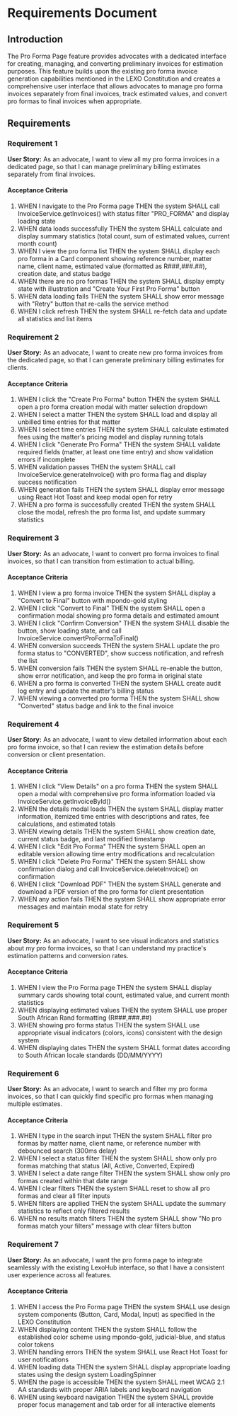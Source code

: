 # Requirements Document

## Introduction

The Pro Forma Page feature provides advocates with a dedicated interface for creating, managing, and converting preliminary invoices for estimation purposes. This feature builds upon the existing pro forma invoice generation capabilities mentioned in the LEXO Constitution and creates a comprehensive user interface that allows advocates to manage pro forma invoices separately from final invoices, track estimated values, and convert pro formas to final invoices when appropriate.

## Requirements

### Requirement 1

**User Story:** As an advocate, I want to view all my pro forma invoices in a dedicated page, so that I can manage preliminary billing estimates separately from final invoices.

#### Acceptance Criteria

1. WHEN I navigate to the Pro Forma page THEN the system SHALL call InvoiceService.getInvoices() with status filter "PRO_FORMA" and display loading state
2. WHEN data loads successfully THEN the system SHALL calculate and display summary statistics (total count, sum of estimated values, current month count)
3. WHEN I view the pro forma list THEN the system SHALL display each pro forma in a Card component showing reference number, matter name, client name, estimated value (formatted as R###,###.##), creation date, and status badge
4. WHEN there are no pro formas THEN the system SHALL display empty state with illustration and "Create Your First Pro Forma" button
5. WHEN data loading fails THEN the system SHALL show error message with "Retry" button that re-calls the service method
6. WHEN I click refresh THEN the system SHALL re-fetch data and update all statistics and list items

### Requirement 2

**User Story:** As an advocate, I want to create new pro forma invoices from the dedicated page, so that I can generate preliminary billing estimates for clients.

#### Acceptance Criteria

1. WHEN I click the "Create Pro Forma" button THEN the system SHALL open a pro forma creation modal with matter selection dropdown
2. WHEN I select a matter THEN the system SHALL load and display all unbilled time entries for that matter
3. WHEN I select time entries THEN the system SHALL calculate estimated fees using the matter's pricing model and display running totals
4. WHEN I click "Generate Pro Forma" THEN the system SHALL validate required fields (matter, at least one time entry) and show validation errors if incomplete
5. WHEN validation passes THEN the system SHALL call InvoiceService.generateInvoice() with pro forma flag and display success notification
6. WHEN generation fails THEN the system SHALL display error message using React Hot Toast and keep modal open for retry
7. WHEN a pro forma is successfully created THEN the system SHALL close the modal, refresh the pro forma list, and update summary statistics

### Requirement 3

**User Story:** As an advocate, I want to convert pro forma invoices to final invoices, so that I can transition from estimation to actual billing.

#### Acceptance Criteria

1. WHEN I view a pro forma invoice THEN the system SHALL display a "Convert to Final" button with mpondo-gold styling
2. WHEN I click "Convert to Final" THEN the system SHALL open a confirmation modal showing pro forma details and estimated amount
3. WHEN I click "Confirm Conversion" THEN the system SHALL disable the button, show loading state, and call InvoiceService.convertProFormaToFinal()
4. WHEN conversion succeeds THEN the system SHALL update the pro forma status to "CONVERTED", show success notification, and refresh the list
5. WHEN conversion fails THEN the system SHALL re-enable the button, show error notification, and keep the pro forma in original state
6. WHEN a pro forma is converted THEN the system SHALL create audit log entry and update the matter's billing status
7. WHEN viewing a converted pro forma THEN the system SHALL show "Converted" status badge and link to the final invoice

### Requirement 4

**User Story:** As an advocate, I want to view detailed information about each pro forma invoice, so that I can review the estimation details before conversion or client presentation.

#### Acceptance Criteria

1. WHEN I click "View Details" on a pro forma THEN the system SHALL open a modal with comprehensive pro forma information loaded via InvoiceService.getInvoiceById()
2. WHEN the details modal loads THEN the system SHALL display matter information, itemized time entries with descriptions and rates, fee calculations, and estimated totals
3. WHEN viewing details THEN the system SHALL show creation date, current status badge, and last modified timestamp
4. WHEN I click "Edit Pro Forma" THEN the system SHALL open an editable version allowing time entry modifications and recalculation
5. WHEN I click "Delete Pro Forma" THEN the system SHALL show confirmation dialog and call InvoiceService.deleteInvoice() on confirmation
6. WHEN I click "Download PDF" THEN the system SHALL generate and download a PDF version of the pro forma for client presentation
7. WHEN any action fails THEN the system SHALL show appropriate error messages and maintain modal state for retry

### Requirement 5

**User Story:** As an advocate, I want to see visual indicators and statistics about my pro forma invoices, so that I can understand my practice's estimation patterns and conversion rates.

#### Acceptance Criteria

1. WHEN I view the Pro Forma page THEN the system SHALL display summary cards showing total count, estimated value, and current month statistics
2. WHEN displaying estimated values THEN the system SHALL use proper South African Rand formatting (R###,###.##)
3. WHEN showing pro forma status THEN the system SHALL use appropriate visual indicators (colors, icons) consistent with the design system
4. WHEN displaying dates THEN the system SHALL format dates according to South African locale standards (DD/MM/YYYY)

### Requirement 6

**User Story:** As an advocate, I want to search and filter my pro forma invoices, so that I can quickly find specific pro formas when managing multiple estimates.

#### Acceptance Criteria

1. WHEN I type in the search input THEN the system SHALL filter pro formas by matter name, client name, or reference number with debounced search (300ms delay)
2. WHEN I select a status filter THEN the system SHALL show only pro formas matching that status (All, Active, Converted, Expired)
3. WHEN I select a date range filter THEN the system SHALL show only pro formas created within that date range
4. WHEN I clear filters THEN the system SHALL reset to show all pro formas and clear all filter inputs
5. WHEN filters are applied THEN the system SHALL update the summary statistics to reflect only filtered results
6. WHEN no results match filters THEN the system SHALL show "No pro formas match your filters" message with clear filters button

### Requirement 7

**User Story:** As an advocate, I want the pro forma page to integrate seamlessly with the existing LexoHub interface, so that I have a consistent user experience across all features.

#### Acceptance Criteria

1. WHEN I access the Pro Forma page THEN the system SHALL use design system components (Button, Card, Modal, Input) as specified in the LEXO Constitution
2. WHEN displaying content THEN the system SHALL follow the established color scheme using mpondo-gold, judicial-blue, and status color tokens
3. WHEN handling errors THEN the system SHALL use React Hot Toast for user notifications
4. WHEN loading data THEN the system SHALL display appropriate loading states using the design system LoadingSpinner
5. WHEN the page is accessible THEN the system SHALL meet WCAG 2.1 AA standards with proper ARIA labels and keyboard navigation
6. WHEN using keyboard navigation THEN the system SHALL provide proper focus management and tab order for all interactive elements